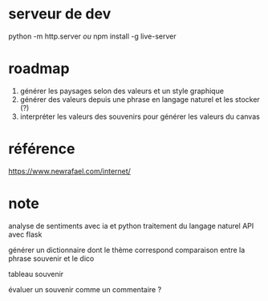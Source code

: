 # serveur de dev
python -m http.server
*ou*
npm install -g live-server

# roadmap
1. générer les paysages selon des valeurs et un style graphique
2. générer des valeurs depuis une phrase en langage naturel et les stocker (?)
3. interpréter les valeurs des souvenirs pour générer les valeurs du canvas 

# référence

https://www.newrafael.com/internet/

# note

analyse de sentiments avec ia et python
traitement du langage naturel
API avec flask

générer un dictionnaire dont le thème correspond
comparaison entre la phrase souvenir et le dico

tableau souvenir

évaluer un souvenir comme un commentaire ?